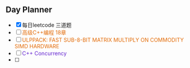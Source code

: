 ## Day Planner
- [x] 每日leetcode 三道题
- [ ] <font color="#00b050"><font color="#e36c09">高级C++编程 18章</font></font>
- [ ] <font color="#e36c09">ULPPACK: FAST SUB-8-BIT MATRIX MULTIPLY ON COMMODITY SIMD HARDWARE</font>
- [ ] <font color="#6425d0">C++ Concurrency</font>
- [ ] 
